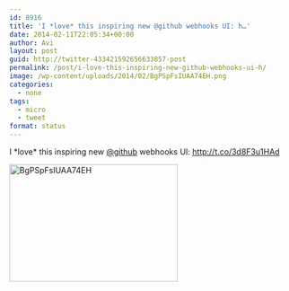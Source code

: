 ```yaml
---
id: 8916
title: 'I *love* this inspiring new @github webhooks UI: h…'
date: 2014-02-11T22:05:34+00:00
author: Avi
layout: post
guid: http://twitter-433421592656633857-post
permalink: /post/i-love-this-inspiring-new-github-webhooks-ui-h/
image: /wp-content/uploads/2014/02/BgPSpFsIUAA74EH.png
categories:
  - none
tags:
  - micro
  - tweet
format: status
---
```

I \*love\* this inspiring new [@github](http://twitter.com/github) webhooks UI: http://t.co/3d8F3u1HAd

<img width="300" height="209" src="http://aviflax.com/wp-content/uploads/2014/02/BgPSpFsIUAA74EH.png" class="attachment-medium" alt="BgPSpFsIUAA74EH" />